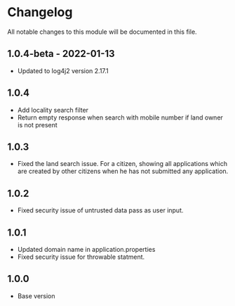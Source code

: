 # Changelog
All notable changes to this module will be documented in this file.

## 1.0.4-beta - 2022-01-13

- Updated to log4j2 version 2.17.1

## 1.0.4

- Add locality search filter
- Return empty response when search with mobile number if land owner is not present

## 1.0.3

- Fixed the land search issue. For a citizen, showing all applications which are created by other citizens when he has not submitted any application.

## 1.0.2

- Fixed security issue of untrusted data pass as user input.

## 1.0.1

- Updated domain name in application.properties
- Fixed security issue for throwable statment.

## 1.0.0

- Base version
